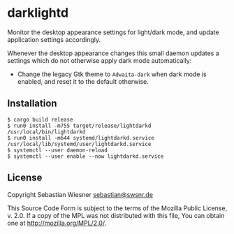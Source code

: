# darklightd

Monitor the desktop appearance settings for light/dark mode, and update application settings accordingly.

Whenever the desktop appearance changes this small daemon updates a settings which do not otherwise apply dark mode automatically:

- Change the legacy Gtk theme to `Adwaita-dark` when dark mode is enabled, and reset it to the default otherwise.

## Installation

```console
$ cargo build release
$ run0 install -m755 target/release/lightdarkd /usr/local/bin/lightdarkd
$ run0 install -m644 systemd/lightdarkd.service /usr/local/lib/systemd/user/lightdarkd.service
$ systemctl --user daemon-reload
$ systemctl --user enable --now lightdarkd.service
```

## License

Copyright Sebastian Wiesner <sebastian@swsnr.de>

This Source Code Form is subject to the terms of the Mozilla Public
License, v. 2.0. If a copy of the MPL was not distributed with this
file, You can obtain one at <http://mozilla.org/MPL/2.0/>.
